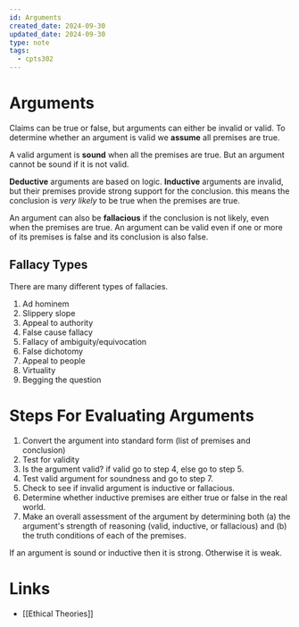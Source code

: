```yaml
---
id: Arguments
created_date: 2024-09-30
updated_date: 2024-09-30
type: note
tags:
  - cpts302
---
```


# Arguments

Claims can be true or false, but arguments can either be invalid or valid. To determine whether an argument is valid we **assume** all premises are true.

A valid argument is **sound** when all the premises are true. But an argument cannot be sound if it is not valid.

**Deductive** arguments are based on logic. **Inductive** arguments are invalid, but their premises provide strong support for the conclusion. this means the conclusion is *very likely* to be true when the premises are true.

An argument can also be **fallacious** if the conclusion is not likely, even when the premises are true. An argument can be valid even if one or more of its premises is false and its conclusion is also false.

## Fallacy Types

There are many different types of fallacies.

1. Ad hominem
2. Slippery slope
3. Appeal to authority
4. False cause fallacy
5. Fallacy of ambiguity/equivocation
6. False dichotomy
7. Appeal to people
8. Virtuality
9. Begging the question

# Steps For Evaluating Arguments

1. Convert the argument into standard form (list of premises and conclusion)
2. Test for validity
3. Is the argument valid? if valid go to step 4, else go to step 5.
4. Test valid argument for soundness and go to step 7.
5. Check to see if invalid argument is inductive or fallacious.
6. Determine whether inductive premises are either true or false in the real world.
7. Make an overall assessment of the argument by determining both (a) the argument's strength of reasoning (valid, inductive, or fallacious) and (b) the truth conditions of each of the premises.

If an argument is sound or inductive then it is strong. Otherwise it is weak.

# Links

- [[Ethical Theories]]